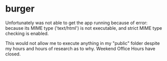# burger

Unfortunately was not able to get the app running because of error: because its MIME type ('text/html') is not executable, and strict MIME type checking is enabled.

This would not allow me to execute anything in my "public" folder despite my hours and hours of research as to why. Weekend Office Hours have closed. 
